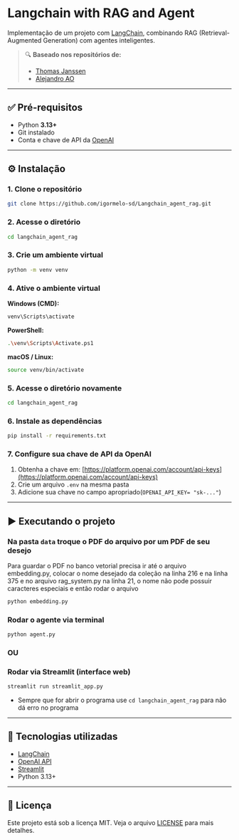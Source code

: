# Langchain with RAG and Agent 

Implementação de um projeto com [LangChain](https://www.langchain.com/), combinando RAG (Retrieval-Augmented Generation) com agentes inteligentes.

> 🔍 **Baseado nos repositórios de:**
>
> * [Thomas Janssen](https://github.com/ThomasJanssen-tech/Retrieval-Augmented-Generation/tree/main)
> * [Alejandro AO](https://github.com/alejandro-ao/ask-multiple-pdfs)


---

## ✅ Pré-requisitos

* Python **3.13+**
* Git instalado
* Conta e chave de API da [OpenAI](https://platform.openai.com/account/api-keys)

---

## ⚙️ Instalação

### 1. Clone o repositório

```bash
git clone https://github.com/igormelo-sd/Langchain_agent_rag.git
```

### 2. Acesse o diretório

```bash
cd langchain_agent_rag
```

### 3. Crie um ambiente virtual

```bash
python -m venv venv
```

### 4. Ative o ambiente virtual

**Windows (CMD):**

```bash
venv\Scripts\activate
```

**PowerShell:**

```bash
.\venv\Scripts\Activate.ps1
```

**macOS / Linux:**

```bash
source venv/bin/activate
```
### 5. Acesse o diretório novamente

```bash
cd langchain_agent_rag
```

### 6. Instale as dependências

```bash
pip install -r requirements.txt
```

### 7. Configure sua chave de API da OpenAI

1. Obtenha a chave em: [https://platform.openai.com/account/api-keys](https://platform.openai.com/account/api-keys)
2. Crie um arquivo `.env` na mesma pasta 
3. Adicione sua chave no campo apropriado(`OPENAI_API_KEY= "sk-..."`)

---

## ▶️ Executando o projeto

### Na pasta `data` troque o PDF do arquivo por um PDF de seu desejo

Para guardar o PDF no banco vetorial precisa ir até o arquivo embedding.py, colocar o nome desejado da coleção na linha 216 e na linha 375 e no arquivo rag_system.py na linha 21, o nome não pode possuir caracteres especiais e então rodar o arquivo
```bash
python embedding.py
```

### Rodar o agente via terminal

```bash
python agent.py
```

###  OU

### Rodar via Streamlit (interface web)

```bash
streamlit run streamlit_app.py
```

* Sempre que for abrir o programa use `cd langchain_agent_rag` para não dá erro no programa

---

## 🧠 Tecnologias utilizadas

* [LangChain](https://www.langchain.com/)
* [OpenAI API](https://platform.openai.com/)
* [Streamlit](https://streamlit.io/)
* Python 3.13+

---

## 📄 Licença

Este projeto está sob a licença MIT. Veja o arquivo [LICENSE](./LICENSE) para mais detalhes.
